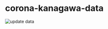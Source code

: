 # corona-kanagawa-data


![update data](https://github.com/tamitami5c/corona-kanagawa-data/workflows/update%20data/badge.svg)
